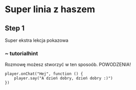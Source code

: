 # Super linia z haszem 
## Step 1
Super ekstra lekcja pokazowa

### ~ tutorialhint
Rozmowę możesz stworzyć w ten sposoób. POWODZENIA!

```ghost
player.onChat("Hej", function () {
    player.say("A dzień dobry, dzień dobry :)")
})


```





